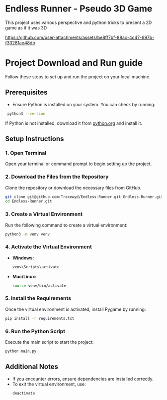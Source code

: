 # Endless Runner - Pseudo 3D Game 
This project uses various perspective and python tricks to present a 2D game as if it was 3D

https://github.com/user-attachments/assets/be8ff7bf-88ac-4c47-997b-f33281ae48db

# Project Download and Run guide

Follow these steps to set up and run the project on your local machine.

## Prerequisites
- Ensure Python is installed on your system. You can check by running:
 ```sh
  python3 --version
  ```
  If Python is not installed, download it from [python.org](https://www.python.org/) and install it.

## Setup Instructions

### 1. Open Terminal
Open your terminal or command prompt to begin setting up the project.

### 2. Download the Files from the Repository
Clone the repository or download the necessary files from GitHub.
```sh
git clone git@github.com:Tracewyd/Endless-Runner.git Endless-Runner.git 
cd Endless-Runner.git
```

### 3. Create a Virtual Environment
Run the following command to create a virtual environment:
```sh
python3 -m venv venv
```

### 4. Activate the Virtual Environment
- **Windows:**
  ```sh
  venv\Scripts\activate
  ```
- **Mac/Linux:**
  ```sh
  source venv/bin/activate
  ```

### 5. Install the Requirements
Once the virtual environment is activated, install Pygame by running:
```sh
pip install -r requirements.txt
```

### 6. Run the Python Script
Execute the main script to start the project:
```sh
python main.py
```

## Additional Notes
- If you encounter errors, ensure dependencies are installed correctly.
- To exit the virtual environment, use:
  ```sh
  deactivate
  ```


